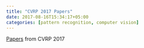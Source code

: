 ```yaml
---
title: "CVRP 2017 Papers"
date: 2017-08-16T15:34:17+05:00
categories: [pattern recognition, computer vision]
---
```


[Papers](http://openaccess.thecvf.com/CVPR2017.py) from CVRP 2017

